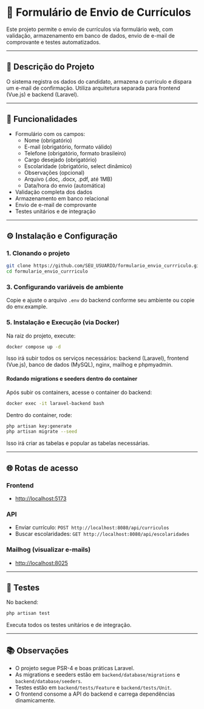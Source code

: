 
# 📌 Formulário de Envio de Currículos

Este projeto permite o envio de currículos via formulário web, com validação, armazenamento em banco de dados, envio de e-mail de comprovante e testes automatizados.

---

## 🚀 Descrição do Projeto
O sistema registra os dados do candidato, armazena o currículo e dispara um e-mail de confirmação. Utiliza arquitetura separada para frontend (Vue.js) e backend (Laravel).

---

## 📝 Funcionalidades
- Formulário com os campos:
  - Nome (obrigatório)
  - E-mail (obrigatório, formato válido)
  - Telefone (obrigatório, formato brasileiro)
  - Cargo desejado (obrigatório)
  - Escolaridade (obrigatório, select dinâmico)
  - Observações (opcional)
  - Arquivo (.doc, .docx, .pdf, até 1MB)
  - Data/hora do envio (automática)
- Validação completa dos dados
- Armazenamento em banco relacional
- Envio de e-mail de comprovante
- Testes unitários e de integração

---

## ⚙️ Instalação e Configuração

### 1. Clonando o projeto
```sh
git clone https://github.com/SEU_USUARIO/formulario_envio_currriculo.git
cd formulario_envio_currriculo
```
### 3. Configurando variáveis de ambiente

Copie e ajuste o arquivo `.env` do backend conforme seu ambiente ou copie do env.example.

### 5. Instalação e Execução (via Docker)

Na raiz do projeto, execute:
```sh
docker compose up -d
```
Isso irá subir todos os serviços necessários: backend (Laravel), frontend (Vue.js), banco de dados (MySQL), nginx, mailhog e phpmyadmin.

#### Rodando migrations e seeders dentro do container

Após subir os containers, acesse o container do backend:
```sh
docker exec -it laravel-backend bash
```
Dentro do container, rode:
```sh
php artisan key:generate
php artisan migrate --seed
```
Isso irá criar as tabelas e popular as tabelas necessárias.

---

## 🌐 Rotas de acesso

### Frontend
- [http://localhost:5173](http://localhost:5173)

### API
- Enviar currículo: `POST http://localhost:8080/api/curriculos`
- Buscar escolaridades: `GET http://localhost:8080/api/escolaridades`

### Mailhog (visualizar e-mails)
- [http://localhost:8025](http://localhost:8025)

---

## 🧪 Testes

No backend:
```sh
php artisan test
```
Executa todos os testes unitários e de integração.

---

## 📚 Observações
- O projeto segue PSR-4 e boas práticas Laravel.
- As migrations e seeders estão em `backend/database/migrations` e `backend/database/seeders`.
- Testes estão em `backend/tests/Feature` e `backend/tests/Unit`.
- O frontend consome a API do backend e carrega dependências dinamicamente.
